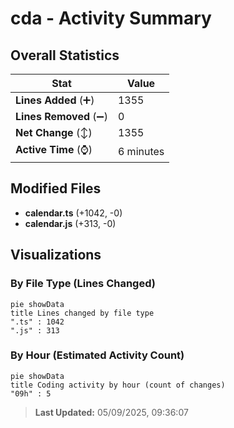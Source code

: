 # cda - Activity Summary 

## Overall Statistics

| Stat                   | Value                                                             |
| ---------------------- | ----------------------------------------------------------------- |
| **Lines Added** (➕)   | 1355                                          |
| **Lines Removed** (➖) | 0                                        |
| **Net Change** (↕)    | 1355                |
| **Active Time** (⌚)   | 6 minutes |


## Modified Files
- **calendar.ts** (+1042, -0)
- **calendar.js** (+313, -0)

## Visualizations

### By File Type (Lines Changed)

```mermaid
pie showData
title Lines changed by file type
".ts" : 1042
".js" : 313
```

### By Hour (Estimated Activity Count)

```mermaid
pie showData
title Coding activity by hour (count of changes)
"09h" : 5
```


> **Last Updated:** 05/09/2025, 09:36:07